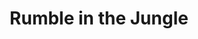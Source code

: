 ---
layout: other-video
permalink: /rumble-in-the-jungle
title: Rumble in the Jungle
video_number: 41
release_date: 1997-01-01
description: |
  I made this movie in 1997, shot on VHS and edited on two VCR’s like all my old movies. It sucked, but I did a pretty good job on the trailer.
yt_description: |
  10 year anniversary!!! This is just the trailer. I won't upload the whole thing because it sucks!
cast: 
video_id: XhzH6k6B8og
video_id_info: (trailer)
bitchute_id: XbWMI5dKfgQQ/
archive_id: 
video_available: true
medium: live action
old_cm_description: |
  A group of people are stranded on a jungle island where a harmful mixture of chemicals was dropped by a plane. As a result of this accident, strange radiation takes possession of the island and transforms the animals into monsters. The group is attacked by flesh eating snakes and giant wasps, but their worst enemy is a vicious werewolf. The movie is full of clichés. For example, Joe keeps tripping when he's running from the wolf, just like victims in slasher films always do. It was all meant to be stupid. The wolf was just a kid wearing a mask.
james_old_star_rating: 3
james_old_number_rating: 7
---